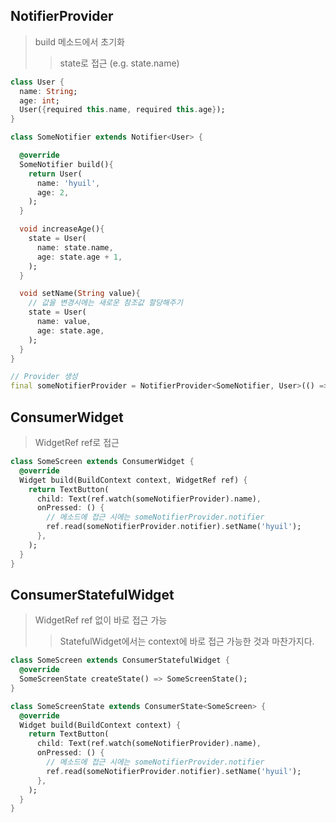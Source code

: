 ## NotifierProvider

> build 메소드에서 초기화
>
> > state로 접근 (e.g. state.name)

```dart
class User {
  name: String;
  age: int;
  User({required this.name, required this.age});
}

class SomeNotifier extends Notifier<User> {

  @override
  SomeNotifier build(){
    return User(
      name: 'hyuil',
      age: 2,
    );
  }

  void increaseAge(){
    state = User(
      name: state.name,
      age: state.age + 1,
    );
  }

  void setName(String value){
    // 값을 변경시에는 새로운 참조값 할당해주기
    state = User(
      name: value,
      age: state.age,
    );
  }
}

// Provider 생성
final someNotifierProvider = NotifierProvider<SomeNotifier, User>(() => SomeNotifier());
```

## ConsumerWidget

> WidgetRef ref로 접근

```dart
class SomeScreen extends ConsumerWidget {
  @override
  Widget build(BuildContext context, WidgetRef ref) {
    return TextButton(
      child: Text(ref.watch(someNotifierProvider).name),
      onPressed: () {
        // 메소드에 접근 시에는 someNotifierProvider.notifier
        ref.read(someNotifierProvider.notifier).setName('hyuil');
      },
    );
  }
}
```

## ConsumerStatefulWidget

> WidgetRef ref 없이 바로 접근 가능
>
> > StatefulWidget에서는 context에 바로 접근 가능한 것과 마찬가지다.

```dart
class SomeScreen extends ConsumerStatefulWidget {
  @override
  SomeScreenState createState() => SomeScreenState();
}

class SomeScreenState extends ConsumerState<SomeScreen> {
  @override
  Widget build(BuildContext context) {
    return TextButton(
      child: Text(ref.watch(someNotifierProvider).name),
      onPressed: () {
        // 메소드에 접근 시에는 someNotifierProvider.notifier
        ref.read(someNotifierProvider.notifier).setName('hyuil');
      },
    );
  }
}
```
